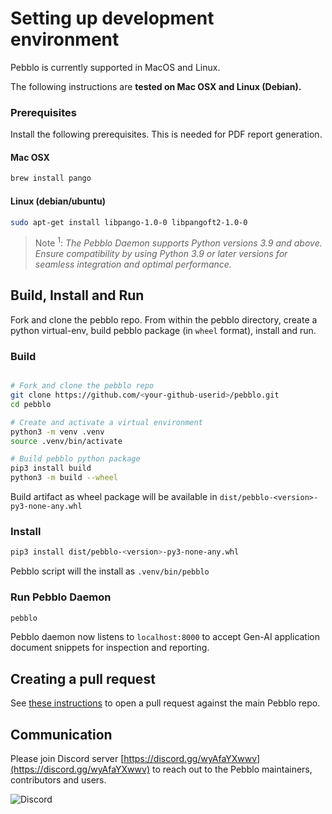 # Setting up development environment

Pebblo is currently supported in MacOS and Linux.

The following instructions are **tested on Mac OSX and Linux (Debian).**

### Prerequisites

Install the following prerequisites. This is needed for PDF report generation.

#### Mac OSX

```sh
brew install pango
```

#### Linux (debian/ubuntu)

```sh
sudo apt-get install libpango-1.0-0 libpangoft2-1.0-0
```


> Note <sup>1</sup>: _The Pebblo Daemon supports Python versions 3.9 and above. 
Ensure compatibility by using Python 3.9 or later versions for seamless integration and optimal performance._

## Build, Install and Run

Fork and clone the pebblo repo. From within the pebblo directory, create a python virtual-env, build pebblo package (in `wheel` format), install and run.

### Build

```bash

# Fork and clone the pebblo repo
git clone https://github.com/<your-github-userid>/pebblo.git
cd pebblo

# Create and activate a virtual environment
python3 -m venv .venv
source .venv/bin/activate

# Build pebblo python package
pip3 install build
python3 -m build --wheel
```

Build artifact as wheel package will be available in `dist/pebblo-<version>-py3-none-any.whl`

### Install

```bash
pip3 install dist/pebblo-<version>-py3-none-any.whl
```

Pebblo script will the install as `.venv/bin/pebblo`

### Run Pebblo Daemon

```bash
pebblo
```

Pebblo daemon now listens to `localhost:8000` to accept Gen-AI application document snippets for inspection and reporting.

## Creating a pull request

See [these instructions](https://docs.github.com/en/pull-requests/collaborating-with-pull-requests/proposing-changes-to-your-work-with-pull-requests/creating-a-pull-request-from-a-fork)
to open a pull request against the main Pebblo repo.

## Communication

Please join Discord server [https://discord.gg/wyAfaYXwwv](https://discord.gg/wyAfaYXwwv) to reach out to the Pebblo maintainers, contributors and users.

![Discord](https://img.shields.io/discord/1199861582776246403?logo=discord)